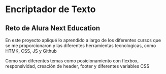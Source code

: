 <h1>Encriptador de Texto</h1>
<h2>Reto de Alura Next Education</h2>

<p>En este proyecto apliqué lo aprendido a largo de los diferentes cursos que se me proporcionaron y las diferentes herramientas tecnologicas, como HTMK, CSS, JS y Github</p>
<p>Como son diferentes temas como posicionamiento con flexbox, responsividad, creación de header, footer y diferentes variables CSS</p>
